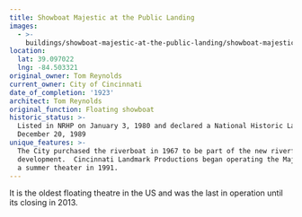 ```yaml
---
title: Showboat Majestic at the Public Landing
images:
  - >-
    buildings/showboat-majestic-at-the-public-landing/showboat-majestic-at-the-public-landing-0_b6fer0
location:
  lat: 39.097022
  lng: -84.503321
original_owner: Tom Reynolds
current_owner: City of Cincinnati
date_of_completion: '1923'
architect: Tom Reynolds
original_function: Floating showboat
historic_status: >-
  Listed in NRHP on January 3, 1980 and declared a National Historic Landmark on
  December 20, 1989
unique_features: >-
  The City purchased the riverboat in 1967 to be part of the new riverfront
  development.  Cincinnati Landmark Productions began operating the Majestic as
  a summer theater in 1991.
---
```


It is the oldest floating theatre in the US and was the last in operation until its closing in 2013.
